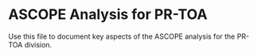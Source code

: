 # ASCOPE Analysis for PR-TOA

Use this file to document key aspects of the ASCOPE analysis for the PR-TOA division.
